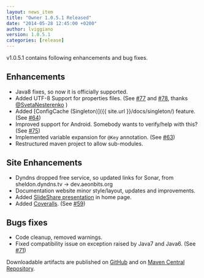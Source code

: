 ```yaml
---
layout: news_item
title: "Owner 1.0.5.1 Released"
date: "2014-05-28 12:45:00 +0200"
author: lviggiano
version: 1.0.5.1
categories: [release]
---
```


v1.0.5.1 contains following enhancements and bug fixes.

Enhancements
------------
 * Java8 fixes, so now it is officially supported.
 * Added UTF-8 Support for properties files. (See [#77](https://github.com/lviggiano/owner/issues/77) and
   [#78](https://github.com/lviggiano/owner/issues/78), thanks [@SvetaNesterenko](https://github.com/SvetaNesterenko) )
 * Added [ConfigCache (Singleton)]({{ site.url }}/docs/singleton/) feature. (See [#64](https://github.com/lviggiano/owner/issues/64))
 * Improved support for Android. Somebody wants to verify/help with this? (See [#75](https://github.com/lviggiano/owner/issues/75))
 * Implemented variable expansion for `@Key` annotation. (See [#63](https://github.com/lviggiano/owner/issues/63))
 * Restructured maven project to allow sub-modules.

Site Enhancements
-----------------
 * Dyndns dropped free service, so updated links for Sonar, from sheldon.dyndns.tv ->  dev.aeonbits.org
 * Documentation website minor style/layout, updates and improvements.
 * Added [SlideShare presentation](https://www.slideshare.net/LuigiViggiano/owner-31716769) in home page.
 * Added [Coveralls](https://coveralls.io/r/lviggiano/owner). (See [#59](https://github.com/lviggiano/owner/issues/59))

Bugs fixes
----------
 * Code cleanup, removed warnings.
 * Fixed compatibility issue on exception raised by Java7 and Java6. (See [#71](https://github.com/lviggiano/owner/issues/71))

Downloadable artifacts are published on [GitHub](https://github.com/lviggiano/owner/releases/tag/owner-1.0.5.1) and on [Maven Central Repository](http://repo1.maven.org/maven2/io/github/qubitpi/owner/owner/1.0.5.1/).
